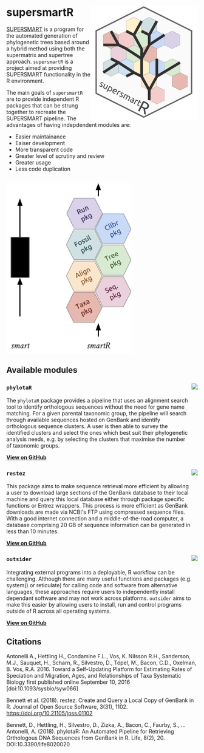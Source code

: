 # supersmartR <img src="logo.png" height="300" align="right"/>

[SUPERSMART](http://www.supersmart-project.org/) is a program for the automated generation of phylogenetic trees based around a hybrid method using both the supermatrix and supertree approach. `supersmartR` is a project aimed at providing SUPERSMART functionality in the R environment.

The main goals of `supersmartR` are to provide independent R packages that can be strung together to recreate the SUPERSMART pipeline. The advantages of having indepdendent modules are:
* Easier maintainance
* Eaiser development
* More transparent code
* Greater level of scrutiny and review
* Greater usage
* Less code duplication

## <img src="supersmart%20vs%20supersmartr.png" height="450" align="middle"/>

## Available modules

### `phylotaR` <img src="https://raw.githubusercontent.com/ropensci/phylotaR/master/logo.png" height="150" align="right"/>

The `phylotaR` package provides a pipeline that uses an alignment search tool to identify orthologous sequences without the need for gene name matching. For a given parental taxonomic group, the pipeline will search through available sequences hosted on GenBank and identify orthologous sequence clusters. A user is then able to survey the identified clusters and select the ones which best suit their phylogenetic analysis needs, e.g. by selecting the clusters that maximise the number of taxonomic groups.

[**View on GitHub**](https://github.com/ropensci/phylotaR)

### `restez` <img src="https://raw.githubusercontent.com/ropensci/restez/master/logo.png" height="150" align="right"/>

This package aims to make sequence retrieval more efficient by allowing a user to download large sections of the GenBank database to their local machine and query this local database either through package specific functions or Entrez wrappers. This process is more efficient as GenBank downloads are made via NCBI's FTP using compressed sequence files. With a good internet connection and a middle-of-the-road computer, a database comprising 20 GB of sequence information can be generated in less than 10 minutes.

[**View on GitHub**](https://github.com/ropensci/restez)

### `outsider` <img src="https://raw.githubusercontent.com/antonellilab/outsider/master/logo.png" height="150" align="right"/>

Integrating external programs into a deployable, R workflow can be challenging. Although there are many useful functions and packages (e.g. system() or reticulate) for calling code and software from alternative languages, these approaches require users to independently install dependant software and may not work across platforms. `outsider` aims to make this easier by allowing users to install, run and control programs outside of R across all operating systems.

[**View on GitHub**](https://github.com/antonellilab/outsider)

## Citations

Antonelli A., Hettling H., Condamine F.L., Vos, K. Nilsson R.H., Sanderson, M.J., Sauquet, H., Scharn, R., Silvestro, D., Töpel, M., Bacon, C.D., Oxelman, B. Vos, R.A. 2016. Toward a Self-Updating Platform for Estimating Rates of Speciation and Migration, Ages, and Relationships of Taxa Systematic Biology first published online September 10, 2016 [doi:10.1093/sysbio/syw066] 

Bennett et al. (2018). restez: Create and Query a Local Copy of GenBank in R. Journal of Open Source Software, 3(31), 1102. https://doi.org/10.21105/joss.01102

Bennett, D., Hettling, H., Silvestro, D., Zizka, A., Bacon, C., Faurby, S., … Antonelli, A. (2018). phylotaR: An Automated Pipeline for Retrieving Orthologous DNA Sequences from GenBank in R. Life, 8(2), 20. DOI:10.3390/life8020020

